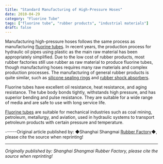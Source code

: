 ```yaml
---
title: "Standard Manufacturing of High-Pressure Hoses"
date: 2010-04-29
category: "Fluorine Tube"
tags: ["fluorine tube", "rubber products", "industrial materials"]
draft: false
---
```


Manufacturing high-pressure hoses follows the same process as manufacturing [fluorine tubes](http://www.smpolymer.com/fujiaoguan/). In recent years, the production process for hydraulic oil pipes using plastic as the main raw material has been appropriately simplified. Due to the low cost of rubber products, most rubber factories still use rubber as raw material to produce fluorine tubes, though manufacturing hoses requires many raw materials and complex production processes. The manufacturing of general rubber products is quite similar, such as [silicone sealing rings](http://www.smpolymer.com/) and [rubber shock absorbers](http://www.smpolymer.com/).

Fluorine tubes have excellent oil resistance, heat resistance, and aging resistance. The tube body bonds tightly, withstands high pressure, and has superior bending and pulse resistance. They are suitable for a wide range of media and are safe to use with long service life.

[Fluorine tubes](http://www.smpolymer.com/fujiaoguan/) are suitable for mechanical industries such as coal mining, petroleum, metallurgy, and aviation, used in hydraulic systems to transport petroleum products with certain pressure and temperature.

------Original article published by: ◆Shanghai Shangmai [Rubber Factory](http://www.smpolymer.com/)◆, please cite the source when reprinting!

---

*Originally published by: Shanghai Shangmai Rubber Factory, please cite the source when reprinting!*